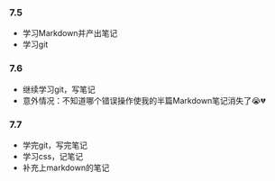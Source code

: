 ### 7.5

* 学习Markdown并产出笔记
* 学习git

### 7.6

* 继续学习git，写笔记
* 意外情况：不知道哪个错误操作使我的半篇Markdown笔记消失了:sob::broken_heart:

### 7.7

* 学完git，写完笔记
* 学习css，记笔记
* 补充上markdown的笔记
